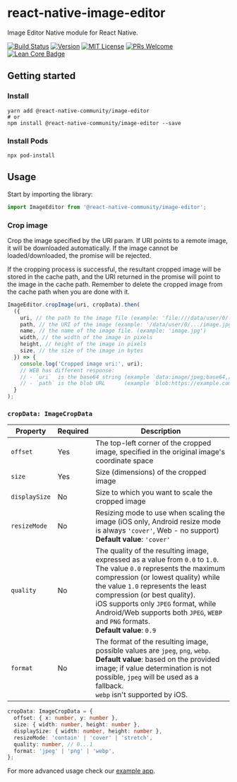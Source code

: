 # react-native-image-editor

Image Editor Native module for React Native.

[![Build Status][build-badge]][build]
[![Version][version-badge]][package]
[![MIT License][license-badge]][license]
[![PRs Welcome][prs-welcome-badge]][prs-welcome]
[![Lean Core Badge][lean-core-badge]][lean-core-issue]

## Getting started

### Install

```shell
yarn add @react-native-community/image-editor
# or
npm install @react-native-community/image-editor --save
```

### Install Pods

```shell
npx pod-install
```

## Usage

Start by importing the library:

```ts
import ImageEditor from '@react-native-community/image-editor';
```

### Crop image

Crop the image specified by the URI param. If URI points to a remote image, it will be downloaded automatically. If the image cannot be loaded/downloaded, the promise will be rejected.

If the cropping process is successful, the resultant cropped image will be stored in the cache path, and the URI returned in the promise will point to the image in the cache path. Remember to delete the cropped image from the cache path when you are done with it.

```ts
ImageEditor.cropImage(uri, cropData).then(
  ({
    uri, // the path to the image file (example: 'file:///data/user/0/.../image.jpg')
    path, // the URI of the image (example: '/data/user/0/.../image.jpg')
    name, // the name of the image file. (example: 'image.jpg')
    width, // the width of the image in pixels
    height, // height of the image in pixels
    size, // the size of the image in bytes
  }) => {
    console.log('Cropped image uri:', uri);
    // WEB has different response:
    // - `uri`  is the base64 string (example `data:image/jpeg;base64,/4AAQ...AQABAA`)
    // - `path` is the blob URL      (example `blob:https://example.com/43ff7a16...e46b1`)
  }
);
```

### `cropData: ImageCropData`

| Property      | Required | Description                                                                                                                                                                                                                                                                                                                                                             |
| ------------- | -------- | ----------------------------------------------------------------------------------------------------------------------------------------------------------------------------------------------------------------------------------------------------------------------------------------------------------------------------------------------------------------------- |
| `offset`      | Yes      | The top-left corner of the cropped image, specified in the original image's coordinate space                                                                                                                                                                                                                                                                            |
| `size`        | Yes      | Size (dimensions) of the cropped image                                                                                                                                                                                                                                                                                                                                  |
| `displaySize` | No       | Size to which you want to scale the cropped image                                                                                                                                                                                                                                                                                                                       |
| `resizeMode`  | No       | Resizing mode to use when scaling the image (iOS only, Android resize mode is always `'cover'`, Web - no support) **Default value**: `'cover'`                                                                                                                                                                                                                          |
| `quality`     | No       | The quality of the resulting image, expressed as a value from `0.0` to `1.0`. <br/>The value `0.0` represents the maximum compression (or lowest quality) while the value `1.0` represents the least compression (or best quality).<br/>iOS supports only `JPEG` format, while Android/Web supports both `JPEG`, `WEBP` and `PNG` formats.<br/>**Default value**: `0.9` |
| `format`      | No       | The format of the resulting image, possible values are `jpeg`, `png`, `webp`. <br/> **Default value**: based on the provided image; if value determination is not possible, `jpeg` will be used as a fallback. <br/> `webp` isn't supported by iOS.                                                                                                                     |

```ts
cropData: ImageCropData = {
  offset: { x: number, y: number },
  size: { width: number, height: number },
  displaySize: { width: number, height: number },
  resizeMode: 'contain' | 'cover' | 'stretch',
  quality: number, // 0...1
  format: 'jpeg' | 'png' | 'webp',
};
```

For more advanced usage check our [example app](/example/src/App.tsx).

<!-- badges -->

[build-badge]: https://github.com/callstack/react-native-image-editor/actions/workflows/main.yml/badge.svg
[build]: https://github.com/callstack/react-native-image-editor/actions/workflows/main.yml
[version-badge]: https://img.shields.io/npm/v/@react-native-community/image-editor.svg
[package]: https://www.npmjs.com/package/@react-native-community/image-editor
[license-badge]: https://img.shields.io/npm/l/@react-native-community/image-editor.svg
[license]: https://opensource.org/licenses/MIT
[prs-welcome-badge]: https://img.shields.io/badge/PRs-welcome-brightgreen.svg
[prs-welcome]: http://makeapullrequest.com
[lean-core-badge]: https://img.shields.io/badge/Lean%20Core-Extracted-brightgreen.svg
[lean-core-issue]: https://github.com/facebook/react-native/issues/23313
